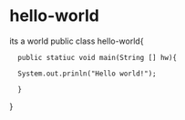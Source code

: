 # hello-world
its a world
public class hello-world{

      public statiuc void main(String [] hw){
      
      System.out.prinln("Hello world!");
      
      }
}
